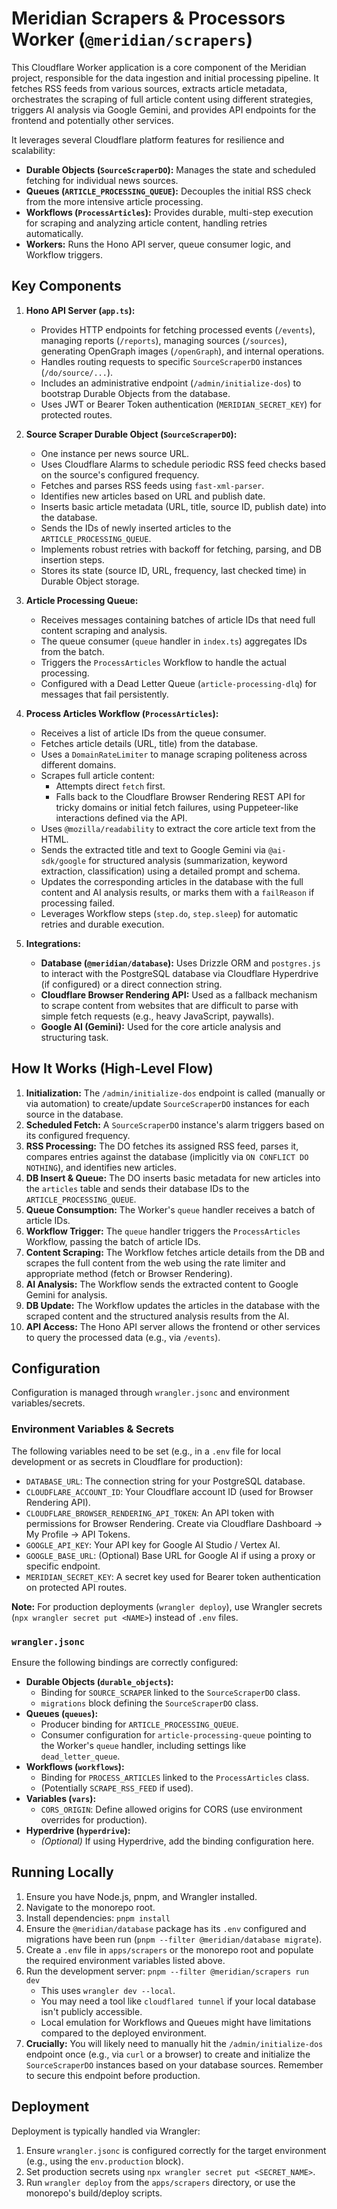 # Meridian Scrapers & Processors Worker (`@meridian/scrapers`)

This Cloudflare Worker application is a core component of the Meridian project, responsible for the data ingestion and initial processing pipeline. It fetches RSS feeds from various sources, extracts article metadata, orchestrates the scraping of full article content using different strategies, triggers AI analysis via Google Gemini, and provides API endpoints for the frontend and potentially other services.

It leverages several Cloudflare platform features for resilience and scalability:

- **Durable Objects (`SourceScraperDO`):** Manages the state and scheduled fetching for individual news sources.
- **Queues (`ARTICLE_PROCESSING_QUEUE`):** Decouples the initial RSS check from the more intensive article processing.
- **Workflows (`ProcessArticles`):** Provides durable, multi-step execution for scraping and analyzing article content, handling retries automatically.
- **Workers:** Runs the Hono API server, queue consumer logic, and Workflow triggers.

## Key Components

1.  **Hono API Server (`app.ts`):**

    - Provides HTTP endpoints for fetching processed events (`/events`), managing reports (`/reports`), managing sources (`/sources`), generating OpenGraph images (`/openGraph`), and internal operations.
    - Handles routing requests to specific `SourceScraperDO` instances (`/do/source/...`).
    - Includes an administrative endpoint (`/admin/initialize-dos`) to bootstrap Durable Objects from the database.
    - Uses JWT or Bearer Token authentication (`MERIDIAN_SECRET_KEY`) for protected routes.

2.  **Source Scraper Durable Object (`SourceScraperDO`):**

    - One instance per news source URL.
    - Uses Cloudflare Alarms to schedule periodic RSS feed checks based on the source's configured frequency.
    - Fetches and parses RSS feeds using `fast-xml-parser`.
    - Identifies new articles based on URL and publish date.
    - Inserts basic article metadata (URL, title, source ID, publish date) into the database.
    - Sends the IDs of newly inserted articles to the `ARTICLE_PROCESSING_QUEUE`.
    - Implements robust retries with backoff for fetching, parsing, and DB insertion steps.
    - Stores its state (source ID, URL, frequency, last checked time) in Durable Object storage.

3.  **Article Processing Queue:**

    - Receives messages containing batches of article IDs that need full content scraping and analysis.
    - The queue consumer (`queue` handler in `index.ts`) aggregates IDs from the batch.
    - Triggers the `ProcessArticles` Workflow to handle the actual processing.
    - Configured with a Dead Letter Queue (`article-processing-dlq`) for messages that fail persistently.

4.  **Process Articles Workflow (`ProcessArticles`):**

    - Receives a list of article IDs from the queue consumer.
    - Fetches article details (URL, title) from the database.
    - Uses a `DomainRateLimiter` to manage scraping politeness across different domains.
    - Scrapes full article content:
      - Attempts direct `fetch` first.
      - Falls back to the Cloudflare Browser Rendering REST API for tricky domains or initial fetch failures, using Puppeteer-like interactions defined via the API.
    - Uses `@mozilla/readability` to extract the core article text from the HTML.
    - Sends the extracted title and text to Google Gemini via `@ai-sdk/google` for structured analysis (summarization, keyword extraction, classification) using a detailed prompt and schema.
    - Updates the corresponding articles in the database with the full content and AI analysis results, or marks them with a `failReason` if processing failed.
    - Leverages Workflow steps (`step.do`, `step.sleep`) for automatic retries and durable execution.

5.  **Integrations:**
    - **Database (`@meridian/database`):** Uses Drizzle ORM and `postgres.js` to interact with the PostgreSQL database via Cloudflare Hyperdrive (if configured) or a direct connection string.
    - **Cloudflare Browser Rendering API:** Used as a fallback mechanism to scrape content from websites that are difficult to parse with simple fetch requests (e.g., heavy JavaScript, paywalls).
    - **Google AI (Gemini):** Used for the core article analysis and structuring task.

## How It Works (High-Level Flow)

1.  **Initialization:** The `/admin/initialize-dos` endpoint is called (manually or via automation) to create/update `SourceScraperDO` instances for each source in the database.
2.  **Scheduled Fetch:** A `SourceScraperDO` instance's alarm triggers based on its configured frequency.
3.  **RSS Processing:** The DO fetches its assigned RSS feed, parses it, compares entries against the database (implicitly via `ON CONFLICT DO NOTHING`), and identifies new articles.
4.  **DB Insert & Queue:** The DO inserts basic metadata for new articles into the `articles` table and sends their database IDs to the `ARTICLE_PROCESSING_QUEUE`.
5.  **Queue Consumption:** The Worker's `queue` handler receives a batch of article IDs.
6.  **Workflow Trigger:** The `queue` handler triggers the `ProcessArticles` Workflow, passing the batch of article IDs.
7.  **Content Scraping:** The Workflow fetches article details from the DB and scrapes the full content from the web using the rate limiter and appropriate method (fetch or Browser Rendering).
8.  **AI Analysis:** The Workflow sends the extracted content to Google Gemini for analysis.
9.  **DB Update:** The Workflow updates the articles in the database with the scraped content and the structured analysis results from the AI.
10. **API Access:** The Hono API server allows the frontend or other services to query the processed data (e.g., via `/events`).

## Configuration

Configuration is managed through `wrangler.jsonc` and environment variables/secrets.

### Environment Variables & Secrets

The following variables need to be set (e.g., in a `.env` file for local development or as secrets in Cloudflare for production):

- `DATABASE_URL`: The connection string for your PostgreSQL database.
- `CLOUDFLARE_ACCOUNT_ID`: Your Cloudflare account ID (used for Browser Rendering API).
- `CLOUDFLARE_BROWSER_RENDERING_API_TOKEN`: An API token with permissions for Browser Rendering. Create via Cloudflare Dashboard -> My Profile -> API Tokens.
- `GOOGLE_API_KEY`: Your API key for Google AI Studio / Vertex AI.
- `GOOGLE_BASE_URL`: (Optional) Base URL for Google AI if using a proxy or specific endpoint.
- `MERIDIAN_SECRET_KEY`: A secret key used for Bearer token authentication on protected API routes.

**Note:** For production deployments (`wrangler deploy`), use Wrangler secrets (`npx wrangler secret put <NAME>`) instead of `.env` files.

### `wrangler.jsonc`

Ensure the following bindings are correctly configured:

- **Durable Objects (`durable_objects`):**
  - Binding for `SOURCE_SCRAPER` linked to the `SourceScraperDO` class.
  - `migrations` block defining the `SourceScraperDO` class.
- **Queues (`queues`):**
  - Producer binding for `ARTICLE_PROCESSING_QUEUE`.
  - Consumer configuration for `article-processing-queue` pointing to the Worker's `queue` handler, including settings like `dead_letter_queue`.
- **Workflows (`workflows`):**
  - Binding for `PROCESS_ARTICLES` linked to the `ProcessArticles` class.
  - (Potentially `SCRAPE_RSS_FEED` if used).
- **Variables (`vars`):**
  - `CORS_ORIGIN`: Define allowed origins for CORS (use environment overrides for production).
- **Hyperdrive (`hyperdrive`):**
  - _(Optional)_ If using Hyperdrive, add the binding configuration here.

## Running Locally

1.  Ensure you have Node.js, pnpm, and Wrangler installed.
2.  Navigate to the monorepo root.
3.  Install dependencies: `pnpm install`
4.  Ensure the `@meridian/database` package has its `.env` configured and migrations have been run (`pnpm --filter @meridian/database migrate`).
5.  Create a `.env` file in `apps/scrapers` or the monorepo root and populate the required environment variables listed above.
6.  Run the development server: `pnpm --filter @meridian/scrapers run dev`
    - This uses `wrangler dev --local`.
    - You may need a tool like `cloudflared tunnel` if your local database isn't publicly accessible.
    - Local emulation for Workflows and Queues might have limitations compared to the deployed environment.
7.  **Crucially:** You will likely need to manually hit the `/admin/initialize-dos` endpoint once (e.g., via `curl` or a browser) to create and initialize the `SourceScraperDO` instances based on your database sources. Remember to secure this endpoint before production.

## Deployment

Deployment is typically handled via Wrangler:

1.  Ensure `wrangler.jsonc` is configured correctly for the target environment (e.g., using the `env.production` block).
2.  Set production secrets using `npx wrangler secret put <SECRET_NAME>`.
3.  Run `wrangler deploy` from the `apps/scrapers` directory, or use the monorepo's build/deploy scripts.
